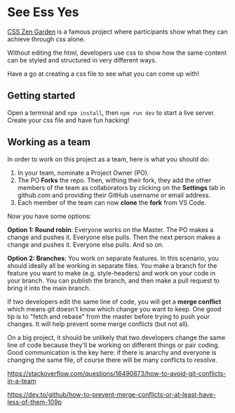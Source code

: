 # See Ess Yes

[CSS Zen Garden](http://www.csszengarden.com/) is a famous project where participants show what they can achieve through css alone.

Without editing the html, developers use css to show how the same content can be styled and structured in very different ways.

Have a go at creating a css file to see what you can come up with!

## Getting started

Open a terminal and `npm install`, then `npm run dev` to start a live server. Create your css file and have fun hacking!

## Working as a team

In order to work on this project as a team, here is what you should do:

 1. In your team, nominate a Project Owner (PO).
 1. The PO **Forks** the repo. Then, withing their fork, they add the other members of the team as collaborators by clicking on the **Settings** tab in github.com and providing their GitHub username or email address.
 1. Each member of the team can now **clone** the **fork** from VS Code.

Now you have some options:

**Option 1: Round robin**: Everyone works on the Master. The PO makes a change and pushes it. Everyone else pulls. Then the next person makes a change and pushes it. Everyone else pulls. And so on.

**Option 2: Branches**: You work on separate features. In this scenario, you should ideally all be working in separate files. You make a branch for the feature you want to make (e.g. style-headers) and work on your code in your branch. You can publish the branch, and then make a pull request to bring it into the main branch.

If two developers edit the same line of code, you will get a **merge conflict** which means git doesn't know which change you want to keep. One good tip is to "fetch and rebase" from the master before trying to push your changes. It will help prevent some merge conflicts (but not all).

On a big project, it should be unlikely that two developers change the same line of code because they'll be working on different things or pair coding. Good communication is the key here: if there is anarchy and everyone is changing the same file, of course there will be many conflicts to resolve.

https://stackoverflow.com/questions/16490873/how-to-avoid-git-conflicts-in-a-team

https://dev.to/github/how-to-prevent-merge-conflicts-or-at-least-have-less-of-them-109p

